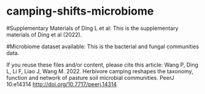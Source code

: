 # camping-shifts-microbiome
#Supplementary Materials of Ding L et al: 
This is the supplementary materials of  Ding et al (2022).

#Microbiome dataset available: 
This is the bacterial and fungal communities data.

If you reuse these files and/or content, please cite this article: 
Wang P, Ding L, Li F, Liao J, Wang M. 2022. Herbivore camping reshapes the taxonomy, function and network of pasture soil microbial communities. PeerJ 10:e14314 http://doi.org/10.7717/peerj.14314
